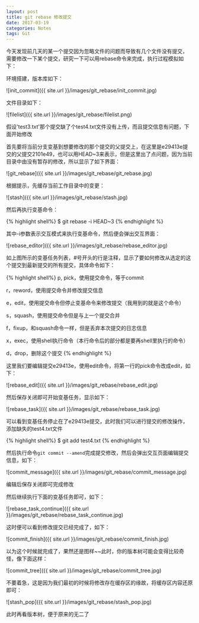 ```yaml
---
layout: post
title: git rebase 修改提交
date: 2017-03-19
categories: Notes
tags: Git
---
```


今天发现前几天的某一个提交因为忽略文件的问题而导致有几个文件没有提交，
需要修改一下某个提交，研究一下可以用rebase命令来完成，执行过程模拟如下：

环境搭建，版本库如下：

![init_commit]({{ site.url }}/images/git_rebase/init_commit.jpg)

文件目录如下：

![filelist]({{ site.url }}/images/git_rebase/filelist.png)

假设'test3.txt'那个提交缺了个test4.txt文件没有上传，而且提交信息有问题，下面开始修改

首先要将当前分支变基到想要修改的那个提交的父提交上，在这里是e29413e提交的父提交2101e49，也可以用HEAD~3来表示，但是这里出了点问题，因为当前目录中由没有暂存的修改，所以显示了如下界面：

![git_rebase]({{ site.url }}/images/git_rebase/git_rebase.jpg)

根据提示，先缓存当前工作目录中的变更：

![stash]({{ site.url }}/images/git_rebase/stash.jpg)

然后再执行变基命令：

{% highlight shell%}
$ git rebase -i HEAD~3
{% endhighlight %}

其中-i参数表示交互模式来执行变基命令，然后便会弹出交互界面：

![rebase_editor]({{ site.url }}/images/git_rebase/rebase_editor.jpg)

如上图所示的变基任务列表，#号开头的行是注释，显示了要如何修改从选定的这个提交到最新提交的所有提交，具体命令如下：

{% highlight shell%}
p, pick，使用提交命令，等于commit

r，reword，使用提交命令并修改提交信息

e，edit，使用提交命令但停止变基命令来修改提交（我用到的就是这个命令）

s，squash，使用提交命令但是与上一个提交合并

f，fixup，和squash命令一样，但是丢弃本次提交的日志信息

x，exec，使用shell执行命令（本行命令后的部分都是要再shell里执行的命令）

d，drop，删除这个提交
{% endhighlight %}

这里我们要编辑提交e29413e，使用edit命令，将第一行的pick命令改成edit，如下：

![rebase_edit]({{ site.url }}/images/git_rebase/rebase_edit.jpg)

然后保存关闭即可开始变基任务，显示如下：

![rebase_task]({{ site.url }}/images/git_rebase/rebase_task.jpg)

可以看到变基任务停止在了e29413e提交，此时我们可以进行提交的修改操作，添加缺失的test4.txt文件

{% highlight shell%}
$ git add test4.txt
{% endhighlight %}

然后执行命令`git commit --amend`完成提交修改，然后会弹出交互页面编辑提交信息，如下：

![commit_message]({{ site.url }}/images/git_rebase/commit_message.jpg)

编辑后保存关闭即可完成修改

然后继续执行下面的变基任务即可，如下：

![rebase_task_continue]({{ site.url }}/images/git_rebase/rebase_task_continue.jpg)

这时便可以看到修改提交已经完成了，如下：

![commit_finish]({{ site.url }}/images/git_rebase/commit_finish.jpg)

以为这个时候就完成了，果然还是图样~~此时，你的版本树可能会变得比较奇怪，像下面这样：

![commit_tree]({{ site.url }}/images/git_rebase/commit_tree.jpg)

不要着急，这是因为我们最初的时候将修改存在缓存区的缘故，将缓存区内容还原即可：

![stash_pop]({{ site.url }}/images/git_rebase/stash_pop.jpg)

此时再看版本树，便于原来的无二了

